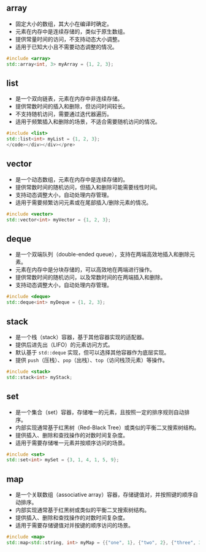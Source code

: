 ## array

* 固定大小的数组，其大小在编译时确定。
* 元素在内存中是连续存储的，类似于原生数组。
* 提供常量时间的访问，不支持动态大小调整。
* 适用于已知大小且不需要动态调整的情况。

```cpp
#include <array>
std::array<int, 3> myArray = {1, 2, 3};
```

## list

* 是一个双向链表，元素在内存中非连续存储。
* 提供常数时间的插入和删除，但访问时间较长。
* 不支持随机访问，需要通过迭代器遍历。
* 适用于频繁插入和删除的场景，不适合需要随机访问的情况。

```cpp
#include <list>
std::list<int> myList = {1, 2, 3};
</code></div></div></pre>
```

## vector

* 是一个动态数组，元素在内存中是连续存储的。
* 提供常数时间的随机访问，但插入和删除可能需要线性时间。
* 支持动态调整大小，自动处理内存管理。
* 适用于需要频繁访问元素或在尾部插入/删除元素的情况。

```cpp
#include <vector>
std::vector<int> myVector = {1, 2, 3};
```

## deque

* 是一个双端队列（double-ended queue），支持在两端高效地插入和删除元素。
* 元素在内存中是分块存储的，可以高效地在两端进行操作。
* 提供常数时间的随机访问，以及常数时间的在两端插入和删除。
* 支持动态调整大小，自动处理内存管理。

```cpp
#include <deque>
std::deque<int> myDeque = {1, 2, 3};
```

## stack

* 是一个栈（stack）容器，基于其他容器实现的适配器。
* 提供后进先出（LIFO）的元素访问方式。
* 默认基于 `std::deque` 实现，但可以选择其他容器作为底层实现。
* 提供 `push`（压栈）、`pop`（出栈）、`top`（访问栈顶元素）等操作。

```cpp
#include <stack>
std::stack<int> myStack;
```

## set

* 是一个集合（set）容器，存储唯一的元素，且按照一定的排序规则自动排序。
* 内部实现通常基于红黑树（Red-Black Tree）或类似的平衡二叉搜索树结构。
* 提供插入、删除和查找操作的对数时间复杂度。
* 适用于需要存储唯一元素并按顺序访问的场景。

```cpp
#include <set>
std::set<int> mySet = {3, 1, 4, 1, 5, 9};
```

## map

* 是一个关联数组（associative array）容器，存储键值对，并按照键的顺序自动排序。
* 内部实现通常基于红黑树或类似的平衡二叉搜索树结构。
* 提供插入、删除和查找操作的对数时间复杂度。
* 适用于需要存储键值对并按键的顺序访问的场景。

```cpp
#include <map>
std::map<std::string, int> myMap = {{"one", 1}, {"two", 2}, {"three", 3}};
```
